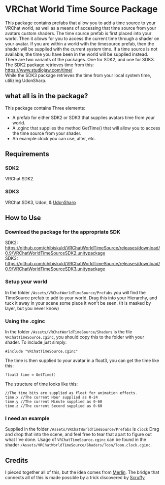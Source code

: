 # VRChat World Time Source Package
This package contains prefabs that allow you to add a time source to your VRChat world, as well as a means of accessing that time source from your avatars custom shaders. The time source prefab is first placed into your world. Then it allows for you to access the current time through a shader on your avatar. If you are within a world with the timesource prefab, then the shader will be supplied with the current system time. If a time source is not available, the time you have been in the world will be supplied instead. There are two variants of the packages. One for SDK2, and one for SDK3. The SDK2 package retrieves time from this:  
https://www.studiojaw.com/time/  
While the SDK3 package retrieves the time from your local system time, utilizing UdonSharp.

## what all is in the package?
This package contains Three elements:
  - A prefab for either SDK2 or SDK3 that supplies avatars time from your world.
  - A .cginc that supplies the method GetTime() that will allow you to access the time source from your shader.
  - An example clock you can use, alter, etc.

## Requirements
### SDK2
VRChat SDK2.  
### SDK3
VRChat SDK3, Udon, & [UdonSharp](https://github.com/Merlin-san/UdonSharp)

## How to Use
### Download the package for the appropriate SDK
SDK2:  
https://github.com/chibiskuld/VRChatWorldTimeSource/releases/download/0.9/VRChatWorldTimeSourceSDK2.unitypackage  
SDK3:  
https://github.com/chibiskuld/VRChatWorldTimeSource/releases/download/0.9/VRChatWorldTimeSourceSDK3.unitypackage  

### Setup your world
In the folder `/Assets/VRChatWorldTimeSource/Prefabs` you will find the TimeSource prefab to add to your world. Drag this into your Hierarchy, and tuck it away in your scene some place it won't be seen. (It is masked by layer, but you never know)

### Using the .cginc
In the folder `/Assets/VRChatWorldTimeSource/Shaders` is the file `VRChatTimeSource.cginc`, you should copy this to the folder with your shader. To include just simply:  
```
#include "VRChatTimeSource.cginc"
```  
The time is then supplied to your avatar in a float3, you can get the time like this:  
```
float3 time = GetTime()
```
The structure of time looks like this:  
```
//The time bits are supplied as float for animation effects.
time.x //The current Hour supplied as 0-24  
time.y //The current Minute supplied as 0-60  
time.z //The current Second supplied as 0-60
```

### I need an example
Supplied in the folder `/Assets/VRChatWorldTimeSource/Prefabs` is `clock` Drag and drop that into the scene, and feel free to tear that apart to figure out what I've done. Usage of `VRChatTimeSource.cginc` can be found in the shader `/Assets/VRChatWorldTimeSource/Shaders/Toon/Toon.clock.cginc`.

## Credits
I pieced together all of this, but the idea comes from [Merlin](https://github.com/Merlin-san). The bridge that connects all of this is made possible by a trick discovered by [Scruffy](https://github.com/ScruffyRules/_VRChat_VideoPlayer)
